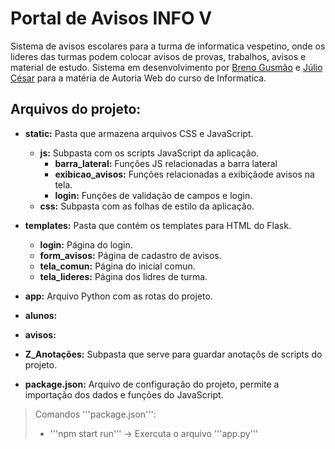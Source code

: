 # Portal de Avisos INFO V
Sistema de avisos escolares para a turma de informatica vespetino, onde os lideres das turmas podem colocar avisos de provas, trabalhos, avisos e material de estudo. 
Sistema em desenvolvimento por [Breno Gusmão](https://github.com/BrennoGithub) e [Júlio César](https://github.com/JCOAlves) para a matéria de Autoria Web do curso de Informatica.

## Arquivos do projeto:

- **static:** Pasta que armazena arquivos CSS e JavaScript.
  - **js:** Subpasta com os scripts JavaScript da aplicação.
    - **barra_lateral:** Funções JS relacionadas a barra lateral
    - **exibicao_avisos:** Funções relacionadas a exibiçãode avisos na tela.
    - **login:** Funções de validação de campos e login.
  - **css:** Subpasta com as folhas de estilo da aplicação.

- **templates:** Pasta que contém os templates para HTML do Flask.
  - **login:** Página do login.
  - **form_avisos:** Página de cadastro de avisos.
  - **tela_comun:** Página do inicial comun.
  - **tela_lideres:** Página dos lidres de turma.
  
- **app:** Arquivo Python com as rotas do projeto.
- **alunos:**
- **avisos:**
- **Z_Anotações:** Subpasta que serve para guardar anotaçõs de scripts do projeto.
- **package.json:** Arquivo de configuração do projeto, permite a importação dos dados e funções do JavaScript.

> Comandos '''package.json''':
> - '''npm start run''' -> Exercuta o arquivo '''app.py'''
